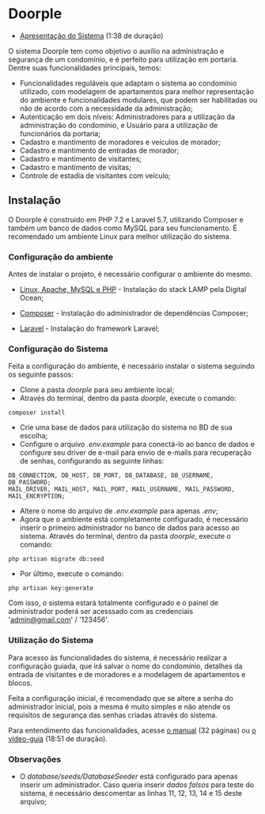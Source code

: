 # Doorple

* [Apresentação do Sistema](https://youtu.be/zxdwRnDzCt8) (1:38 de duração)

O sistema Doorple tem como objetivo o auxílio na administração e segurança de um condomínio, e é perfeito para utilização em portaria. Dentre suas funcionalidades principais, temos:

* Funcionalidades reguláveis que adaptam o sistema ao condomínio utilizado, com modelagem de apartamentos para melhor representação do ambiente e funcionalidades modulares, que podem ser habilitadas ou não de acordo com a necessidade da administração;
* Autenticação em dois níveis: Administradores para a utilização da administração do condomínio, e Usuário para a utilização de funcionários da portaria;
* Cadastro e mantimento de moradores e veículos de morador;
* Cadastro e mantimento de entradas de morador;
* Cadastro e mantimento de visitantes;
* Cadastro e mantimento de visitas;
* Controle de estadia de visitantes com veículo;

## Instalação

O Doorple é construído em PHP 7.2 e Laravel 5.7, utilizando Composer e também um banco de dados como MySQL para seu funcionamento. É recomendado um ambiente Linux para melhor utilização do sistema.

### Configuração do ambiente

Antes de instalar o projeto, é necessário configurar o ambiente do mesmo.

* [Linux, Apache, MySQL e PHP](https://www.digitalocean.com/community/tutorials/how-to-install-linux-apache-mysql-php-lamp-stack-ubuntu-18-04) - Instalação do stack LAMP pela Digital Ocean;

* [Composer](https://getcomposer.org/) - Instalação do administrador de dependências Composer;

* [Laravel](https://laravel.com/docs/5.7/installation) - Instalação do framework Laravel;

### Configuração do Sistema

Feita a configuração do ambiente, é necessário instalar o sistema seguindo os seguinte passos:

* Clone a pasta *doorple* para seu ambiente local;
* Através do terminal, dentro da pasta *doorple*, execute o comando:
```
composer install
```
* Crie uma base de dados para utilização do sistema no BD de sua escolha;
* Configure o arquivo *.env.example* para conectá-lo ao banco de dados e configure seu driver de e-mail para envio de e-mails para recuperação de senhas, configurando as seguinte linhas:
```
DB_CONNECTION, DB_HOST, DB_PORT, DB_DATABASE, DB_USERNAME, DB_PASSWORD;
MAIL_DRIVER, MAIL_HOST, MAIL_PORT, MAIL_USERNAME, MAIL_PASSWORD, MAIL_ENCRYPTION;
```
* Altere o nome do arquivo de *.env.example* para apenas *.env*;
* Agora que o ambiente está completamente configurado, é necessário inserir o primeiro administrador no banco de dados para acesso ao sistema. Através do terminal, dentro da pasta *doorple*, execute o comando:
```
php artisan migrate db:seed
```
* Por último, execute o comando:
```
php artisan key:generate
```

Com isso, o sistema estará totalmente configurado e o painel de administrador poderá ser acesssado com as credenciais 'admin@gmail.com' / '123456'.

### Utilização do Sistema

Para acesso às funcionalidades do sistema, é necessário realizar a configuração guiada, que irá salvar o nome do condomínio, detalhes da entrada de visitantes e de moradores e a modelagem de apartamentos e blocos.

Feita a configuração inicial, é recomendado que se altere a senha do administrador inicial, pois a mesma é muito simples e não atende os requisitos de segurança das senhas criadas através do sistema.

Para entendimento das funcionalidades, acesse [o manual](https://docs.google.com/document/d/1nCfKqeLRyHbqTxtz2PP-SMoji3tcjHCernSXSRzqtLc/edit?usp=sharing) (32 páginas) ou [o vídeo-guia](https://www.youtube.com/watch?v=xlw2W7_cZNs) (18:51 de duração).

### Observações

* O *database/seeds/DatabaseSeeder* está configurado para apenas inserir um administrador. Caso queria inserir *dados falsos* para teste do sistema, é necessário descomentar as linhas 11, 12, 13, 14 e 15 deste arquivo;